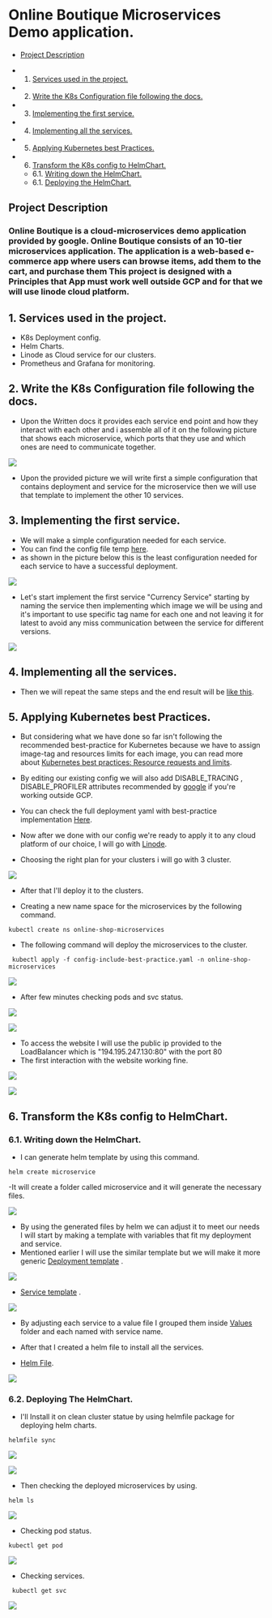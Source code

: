 # Online Boutique Microservices Demo application.
-   [Project Description](#ProjectDescription)
* 1. [Services used in the project.](#Servicesusedintheproject.)
* 2. [Write the K8s Configuration file following the docs.](#WritetheK8sConfigurationfilefollowingthedocs.)
* 3. [Implementing the first service.](#Implementingthefirstservice.)
* 4. [Implementing all the services.](#Implementingalltheservices.)
* 5. [Applying Kubernetes best Practices.](#ApplyingKubernetesbestPractices.)
* 6. [Transform the K8s config to HelmChart.](#TransformtheK8sconfigtoHelmChart.)
	* 6.1. [Writing down the HelmChart.](#WritingdowntheHelmChart.)
	* 6.1. [Deploying the HelmChart.](#DeployingTheHelmChart.)

<!-- vscode-markdown-toc-config
	numbering=true
	autoSave=true
	/vscode-markdown-toc-config -->
<!-- /vscode-markdown-toc -->

##  <a name='ProjectDescription'></a>Project Description

###  <a name='OnlineBoutiqueisacloud-microservicesdemoapplicationprovidedbygoogle.OnlineBoutiqueconsistsofan10-tiermicroservicesapplication.Theapplicationisaweb-basede-commerceappwhereuserscanbrowseitemsaddthemtothecartandpurchasethemThisprojectisdesignedwithaPrinciplesthatAppmustworkwelloutsideGCPandforthatwewilluselinodecloudplatform.'></a>Online Boutique is a cloud-microservices demo application provided by google. Online Boutique consists of an 10-tier microservices application. The application is a web-based e-commerce app where users can browse items, add them to the cart, and purchase them This project is designed with a Principles that App must work well outside GCP and for that we will use linode cloud platform.


##  1. <a name='Servicesusedintheproject.'></a>Services used in the project.
- K8s Deployment config.
- Helm Charts.
- Linode as Cloud service for our clusters.
- Prometheus and Grafana for monitoring.

##  2. <a name='WritetheK8sConfigurationfilefollowingthedocs.'></a>Write the K8s Configuration file following the docs.

- Upon the Written docs it provides each service end point and how they interact with each other and i assemble all of it on the following picture that shows each microservice, which ports that they use and which ones are need to communicate together.

![](assets/images/000-OnlineShop%20Digram.png)

- Upon the provided picture we will write first a simple configuration that contains deployment and service for the microservice then we will use that template to implement the other 10 services.

##  3. <a name='Implementingthefirstservice.'></a>Implementing the first service.

- We will make a simple configuration needed for each service.
- You can find the config file temp [here](Microservice%20deployment/k8s%20deploy-service-temp.yaml).
- as shown in the picture below this is the least configuration needed for each service to have a successful deployment.

![](assets/images/001-Simple-temp.png)

- Let's start implement the first service "Currency Service" starting by naming the service then implementing which image we will be using and it's important to use specific tag name for each one and not leaving it for latest to avoid any miss communication between the service for different versions.

![](assets/images/002-simple%20service-implementation.png)

##  4. <a name='Implementingalltheservices.'></a>Implementing all the services.
- Then we will repeat the same steps and the end result will be [like this](Microservice%20deployment/config.yaml).

##  5. <a name='ApplyingKubernetesbestPractices.'></a>Applying Kubernetes best Practices.
- But considering what we have done so far isn't following the recommended best-practice for Kubernetes because we have to assign image-tag and resources limits for each image, you can read more about [Kubernetes best practices: Resource requests and limits](https://cloud.google.com/blog/products/containers-kubernetes/kubernetes-best-practices-resource-requests-and-limits).

- By editing our existing config we will also add DISABLE_TRACING , DISABLE_PROFILER attributes recommended by [google](https://github.com/GoogleCloudPlatform/microservices-demo/issues/359) if you're working outside GCP.

- You can check the full deployment yaml with best-practice implementation [Here](Microservice%20deployment/config-include-best-practice.yaml).

- Now after we done with our config we're ready to apply it to any cloud platform of our choice, I will go with 
[Linode](https://www.linode.com).

- Choosing the right plan for your clusters i will go with 3 cluster.

![](assets/images/003-Cluster-linode.png)

- After that I'll deploy it to the clusters.

- Creating a new name space for the microservices by the following command.

```kubectl create ns online-shop-microservices ```
- The following command will deploy the microservices to the cluster.

``` kubectl apply -f config-include-best-practice.yaml -n online-shop-microservices```

![](assets/images/004-Deploying.png)

- After few minutes checking pods and svc status.

![](assets/images/005-Pods.png)

![](assets/images/006-SVC.png)
- To access the website I will use the public ip provided to the LoadBalancer which is "194.195.247.130:80" with the port 80
- The first interaction with the website working fine.

![](assets/images/007-Website-working.png)

![](assets/images/008-checking%20the-rest.png)

##  6. <a name='TransformtheK8sconfigtoHelmChart.'></a>Transform the K8s config to HelmChart.

###  6.1. <a name='WritingdowntheHelmChart.'></a>Writing down the HelmChart.
- I can generate helm template by using this command.

``` helm create microservice ```

-It will create a folder called microservice and it will generate the necessary files.

![](assets/images/009-Generating-Helm-chart.png)

- By using the generated files by helm we can adjust it to meet our needs I will start by making a template with variables that fit my deployment and service.
- Mentioned earlier I will use the similar template but we will make it more generic [Deployment template](Helm%20Charts%20-%20Deployment/charts/microservice/templates/deployment.yaml) .

![](assets/images/010-Generaic-values-temp.png)

- [Service template](Helm%20Charts%20-%20Deployment/charts/microservice/templates/service.yaml) .

![](assets/images/011-Generaic-service-temp.png)

- By adjusting each service to a value file I grouped them inside [Values](Helm%20Charts%20-%20Deployment/values) folder and each named with service name.

- After that I created a helm file to install all the services.

- [Helm File](Helm%20Charts%20-%20Deployment/helmfile.yaml).

![](assets/images/012-HelmFile.png)

###  6.2. <a name='DeployingTheHelmChart.'></a>Deploying The HelmChart.

- I'll Install it on clean cluster statue by using helmfile package for deploying helm charts.

```helmfile sync```

![](assets/images/013-Helmfile-sync01.png)

![](assets/images/014-Helmfile-sync02.png)

- Then checking the deployed microservices by using.

```helm ls```

![](assets/images/015-Helmls.png)

- Checking pod status.

```kubectl get pod```

![](assets/images/016-pods.png)

- Checking services.

``` kubectl get svc```

![](assets/images/017-svc.png)
